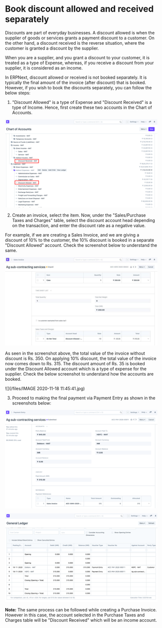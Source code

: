 
# Book discount allowed and received separately



Discounts are part of everyday businesses. A discount allowed is when the supplier of goods or services grants a payment discount to a customer. On the other hand, a discount received is the reverse situation, where the customer is granted a discount by the supplier. 

  


When you are a supplier, and you grant a discount to your customer, it is treated as a type of Expense, whereas, if you receive a discount from your supplier, it is considered as an income. 

  


In ERPNext, discount allowed or received is not booked separately. It is typically the final amount of the invoice (after discount) that is booked. However, if you wish to book the discounts separately, you can follow the below steps:

  


1) "Discount Allowed" is a type of Expense and "Discount Received" is a type of Income. Hence, first create these two accounts in the Chart of Accounts. 

  


![](/files/tE7sKIX.png)

  


  


2) Create an invoice, select the item. Now, under the "Sales/Purchase Taxes and Charges" table, select the discount account head depending on the transaction, and enter the discount rate as a negative value. 

  


For example, if we are creating a Sales Invoice, and we are giving a discount of 10% to the customer, the 10% discount is booked in a separate "Discount Allowed" account. Check the screenshot below to understand the same.

  


![](/files/8QtX0DE.jpe)

  


As seen in the screenshot above, the total value of the invoice without discount is Rs. 350. On applying 10% discount, the total value of the invoice now comes down to Rs. 315. The discount amount of Rs. 35 is booked under the Discount Allowed account which is a type of expense for the supplier. Check the below screenshot to understand how the accounts are booked.

  


  


![](/files/IMAGE 2020-11-18 11:45:41.jpg)

3) Proceed to making the final payment via Payment Entry as shown in the screenshots below:

  


![](/files/18fssIO.png)

  


![](/files/rDzKNPb.png)

  


**Note:** The same process can be followed while creating a Purchase Invoice. However in this case, the account selected in the Purchase Taxes and Charges table will be "Discount Received" which will be an income account.

  





